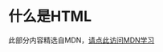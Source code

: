 # 什么是HTML

此部分内容精选自MDN，[请点此访问MDN学习](https://developer.mozilla.org/zh-CN/docs/Learn/HTML/Introduction_to_HTML/Getting_started)